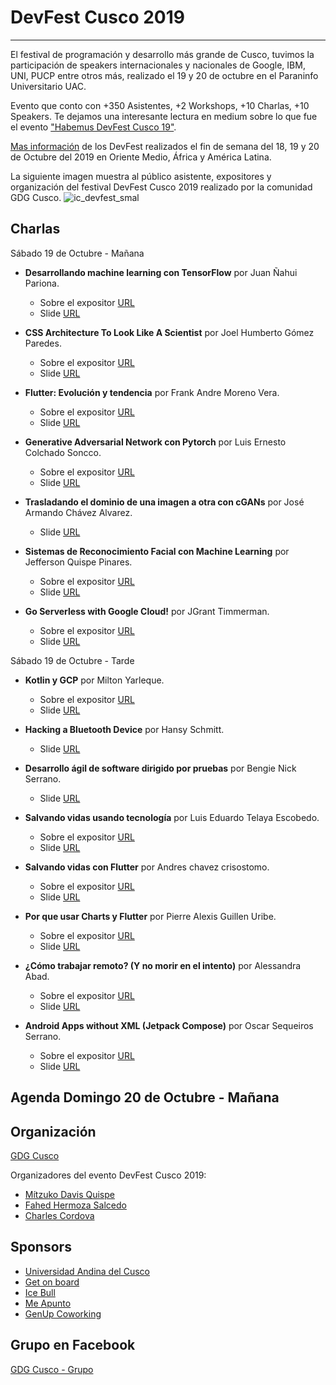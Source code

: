 # DevFest Cusco 2019
-----
El festival de programación y desarrollo más grande de Cusco, tuvimos la participación de speakers internacionales y nacionales de Google, IBM, UNI, PUCP entre otros más, realizado el 19 y 20 de octubre en el Paraninfo Universitario UAC.

Evento que conto con +350 Asistentes, +2 Workshops, +10 Charlas, +10 Speakers. Te dejamos una interesante lectura en medium sobre lo que fue el evento ["Habemus DevFest Cusco 19"](https://medium.com/@jeffersonquispep/habemus-devfest19-cusco-3010f7c6c773).

[Mas información](https://www.facebook.com/967415219957038/photos/a.975551702476723/2669994886365721/?type=3&theater) de los DevFest realizados el fin de semana del 18, 19 y 20 de Octubre del 2019 en Oriente Medio, África y América Latina.

La siguiente imagen muestra al público asistente, expositores y organización del festival DevFest Cusco 2019 realizado por la comunidad GDG Cusco. 
![ic_devfest_smal](https://user-images.githubusercontent.com/8326973/67813921-c337b580-fa70-11e9-8ab1-f874e579c02f.png)

## Charlas
Sábado 19 de Octubre - Mañana
- **Desarrollando machine learning con TensorFlow**  por Juan Ñahui Pariona.

    - Sobre el expositor [URL](https://www.facebook.com/gdgcusco/photos/a.1207259889309222/2497409363627595/?type=3&theater)
    - Slide [URL](https://drive.google.com/drive/folders/1f-38ZxN1RN5r2xZbEYl-IhVSB0x2UQw3?usp=sharing)

- **CSS Architecture To Look Like A Scientist**  por Joel Humberto Gómez Paredes.

    - Sobre el expositor [URL](https://www.facebook.com/gdgcusco/photos/a.1207259889309222/2503124753056056/?type=3&theater)
    - Slide [URL](https://docs.google.com/presentation/d/19MSAhLTALnyuPADbMmQSTZsWyz5CzzbcjEmkKcnDXsw/edit?usp=drivesdk)
    
- **Flutter: Evolución y tendencia**  por Frank Andre Moreno Vera.

    - Sobre el expositor [URL](https://www.facebook.com/gdgcusco/photos/a.1207259889309222/2495156103852921/?type=3&theater)
    - Slide [URL](https://docs.google.com/presentation/d/1EFQGpwQOt2jpXB1VxBG65McCVxuZ7GUEAjqUnvw9wTo/edit#slide=id.g5baf8905d1_0_158)
    
- **Generative Adversarial Network con Pytorch**  por Luis Ernesto Colchado Soncco.

    - Sobre el expositor [URL](https://www.facebook.com/gdgcusco/photos/a.1207259889309222/2500054900029708/?type=3&theater)
    - Slide [URL](https://docs.google.com/presentation/d/1WP682Qky8t3JeSabkP1dMzz6JGrQSZjrQOesiLKKPhE/edit)

- **Trasladando el dominio de una imagen a otra con cGANs**  por José Armando Chávez Alvarez.

    - Slide [URL](https://docs.google.com/presentation/d/1iDiBoC8AUOrnoCgMJj3y79o6bLpLJwjgIFnIZSu1uM4/edit?usp=sharing)

- **Sistemas de Reconocimiento Facial con Machine Learning**  por Jefferson Quispe Pinares.

    - Sobre el expositor [URL](https://www.facebook.com/gdgcusco/photos/a.1207259889309222/2503801956321669/?type=3&theater)
    - Slide [URL](https://docs.google.com/presentation/d/1WItO4efWzwvqrsNX4ZngiWHYjgPWwX2b-VOfYJ2jMR0/edit?usp=sharing)

- **Go Serverless with Google Cloud!**  por JGrant Timmerman.

    - Sobre el expositor [URL](https://www.facebook.com/gdgcusco/photos/a.1207259889309222/2508868292481702/?type=3&theater)
    - Slide [URL]()

Sábado 19 de Octubre - Tarde
- **Kotlin y GCP**  por Milton Yarleque.

    - Sobre el expositor [URL](https://www.facebook.com/gdgcusco/photos/a.1207259889309222/2499087526793112/?type=3&theater)
    - Slide [URL]()
    
- **Hacking a Bluetooth Device**  por Hansy Schmitt.

    - Slide [URL](https://docs.google.com/presentation/d/1_60j0WDTtKKtIXralsqvmg1QeOz0_vqxWnr4xqb4KuU/edit?usp=sharing)
    
- **Desarrollo ágil de software dirigido por pruebas**  por Bengie Nick Serrano.

    - Slide [URL]()

- **Salvando vidas usando tecnología**  por Luis Eduardo Telaya Escobedo.

    - Sobre el expositor [URL](https://www.facebook.com/gdgcusco/photos/a.1207259889309222/2503940389641159/?type=3&theater)
    - Slide [URL](https://drive.google.com/file/d/11TJVCGios0rNeeJX0q8uTmVpTzLh9RT7/view?usp=sharing)
    
- **Salvando vidas con Flutter**  por Andres chavez crisostomo.

    - Sobre el expositor [URL](https://www.facebook.com/gdgcusco/photos/a.1207259889309222/2499869303381601/?type=3&theater)
    - Slide [URL]()
    
- **Por que usar Charts y Flutter**  por Pierre Alexis Guillen Uribe.

    - Sobre el expositor [URL](https://www.facebook.com/gdgcusco/photos/a.1207259889309222/2499416046760260/?type=3&theater)
    - Slide [URL](https://drive.google.com/file/d/1LKujWFUF9dC6cgUQWHO74ThWjb3FnTOY/view?usp=sharing)

- **¿Cómo trabajar remoto? (Y no morir en el intento)**  por Alessandra Abad.

    - Sobre el expositor [URL](https://www.facebook.com/gdgcusco/photos/a.1207259889309222/2509020369133161/?type=3&theater)
    - Slide [URL]()
    
- **Android Apps without XML (Jetpack Compose)**  por Oscar Sequeiros Serrano.

    - Sobre el expositor [URL](https://www.facebook.com/gdgcusco/photos/a.1207259889309222/2500961823272349/?type=3&theater)
    - Slide [URL]()

## Agenda Domingo 20 de Octubre - Mañana

## Organización 
[GDG Cusco](https://github.com/GDG-Cusco)

Organizadores del evento DevFest Cusco 2019:

- [Mítzuko Davis Quispe](https://www.facebook.com/mitzukodavis)
- [Fahed Hermoza Salcedo](https://www.facebook.com/fahed19)
- [Charles Cordova](https://www.facebook.com/charlescordovav)

## Sponsors
 - [Universidad Andina del Cusco](https://www.facebook.com/UniversidadAndinaCusco/)
 - [Get on board](https://www.getonbrd.com/)
 - [Ice Bull](https://www.facebook.com/IceBull-Solutions-1193850847443086/)
 - [Me Apunto](https://www.facebook.com/meapuntoapp/)
 - [GenUp Coworking](https://www.facebook.com/coworking.cusco/)

## Grupo en Facebook 
[GDG Cusco - Grupo](https://www.facebook.com/gdgcusco/)




